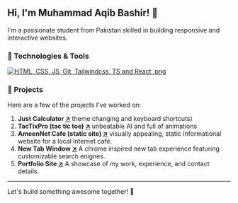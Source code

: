 ## Hi, I'm Muhammad Aqib Bashir! 👋

I'm a passionate student from Pakistan skilled in building responsive and interactive websites.

### 🔧 Technologies & Tools

[![HTML, CSS, JS, Git, Tailwindcss, TS and React .png](https://i.postimg.cc/x8W3zhKP/Picture1.png)](https://postimg.cc/ZvxNkfs9)

### 🌟 Projects

Here are a few of the projects I've worked on:

1. **Just Calculator [↗](https://justcalc.netlify.app)** theme changing and keyboard shortcuts)
2. **TacTixPro (tac tic toe) [↗](https://tactixpro.netlify.app)** unbeatable AI and full of animations
3. **AmeenNet Cafe (static site) [↗](https://ameennetcafe.netlify.app)** visually appealing, static informational website for a local internet café.
4. **New Tab Window [↗](https://netcafebrowser.netlify.app)** A chrome inspired new tab experience featuring customizable search enignes.
5. **Portfolio Site [↗](https://muhammadaqibbashir.netlify.app)** A showcase of my work, experience, and contact details.

---

Let's build something awesome together! 🚀
